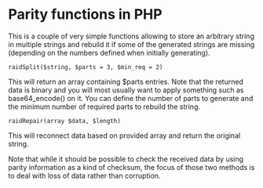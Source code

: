 # Parity functions in PHP

This is a couple of very simple functions allowing to store an arbitrary
string in multiple strings and rebuild it if some of the generated strings are
missing (depending on the numbers defined when initially generating).

	raidSplit($string, $parts = 3, $min_req = 2)

This will return an array containing $parts entries. Note that the returned
data is binary and you will most usually want to apply something such as
base64\_encode() on it. You can define the number of parts to generate and
the minimum number of required parts to rebuild the string.

	raidRepair(array $data, $length)

This will reconnect data based on provided array and return the original
string.

Note that while it should be possible to check the received data by using
parity information as a kind of checksum, the focus of those two methods is
to deal with loss of data rather than corruption.
